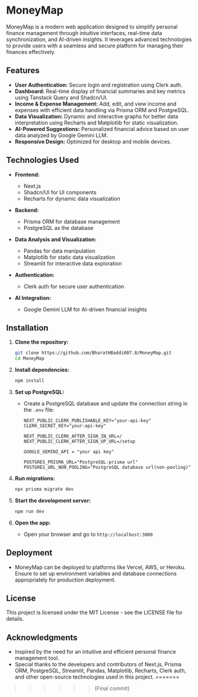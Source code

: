 # MoneyMap

MoneyMap is a modern web application designed to simplify personal finance management through intuitive interfaces, real-time data synchronization, and AI-driven insights. It leverages advanced technologies to provide users with a seamless and secure platform for managing their finances effectively.

## Features

- **User Authentication:** Secure login and registration using Clerk auth.
- **Dashboard:** Real-time display of financial summaries and key metrics using Tanstack Query and Shadcn/UI.
- **Income & Expense Management:** Add, edit, and view income and expenses with efficient data handling via Prisma ORM and PostgreSQL.
- **Data Visualization:** Dynamic and interactive graphs for better data interpretation using Recharts and Matplotlib for static visualization.
- **AI-Powered Suggestions:** Personalized financial advice based on user data analyzed by Google Gemini LLM.
- **Responsive Design:** Optimized for desktop and mobile devices.

## Technologies Used

- **Frontend:**
  - Next.js
  - Shadcn/UI for UI components
  - Recharts for dynamic data visualization
  
- **Backend:**
  - Prisma ORM for database management
  - PostgreSQL as the database
  
- **Data Analysis and Visualization:**
  - Pandas for data manipulation
  - Matplotlib for static data visualization
  - Streamlit for interactive data exploration
  
- **Authentication:**
  - Clerk auth for secure user authentication

- **AI Integration:**
  - Google Gemini LLM for AI-driven financial insights

## Installation

1. **Clone the repository:**
   ```bash
   git clone https://github.com/BharatHBaddi007.8/MoneyMap.git
   cd MoneyMap
   ```

2. **Install dependencies:**
   ```bash
   npm install
   ```

3. **Set up PostgreSQL:**
   - Create a PostgreSQL database and update the connection string in the `.env` file:
     ```
     NEXT_PUBLIC_CLERK_PUBLISHABLE_KEY="your-api-key"
     CLERK_SECRET_KEY="your-api-key"

     NEXT_PUBLIC_CLERK_AFTER_SIGN_IN_URL=/
     NEXT_PUBLIC_CLERK_AFTER_SIGN_UP_URL=/setup

     GOOGLE_GEMINI_API = "your api key"

     POSTGRES_PRISMA_URL="PostgreSQL-prisma url"
     POSTGRES_URL_NON_POOLING="PostgreSQL database url(non-pooling)"
     ```

4. **Run migrations:**
   ```bash
   npx prisma migrate dev
   ```

5. **Start the development server:**
   ```bash
   npm run dev
   ```

6. **Open the app:**
   - Open your browser and go to `http://localhost:3000`

## Deployment

- MoneyMap can be deployed to platforms like Vercel, AWS, or Heroku. Ensure to set up environment variables and database connections appropriately for production deployment.

## License

This project is licensed under the MIT License - see the LICENSE file for details.

## Acknowledgments

- Inspired by the need for an intuitive and efficient personal finance management tool.
- Special thanks to the developers and contributors of Next.js, Prisma ORM, PostgreSQL, Streamlit, Pandas, Matplotlib, Recharts, Clerk auth, and other open-source technologies used in this project.
=======
  
>>>>>> (Final commit)
